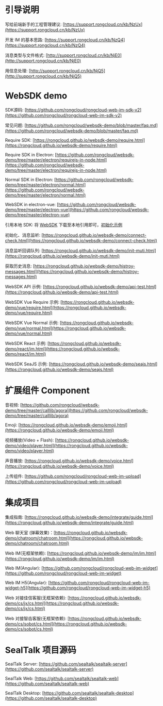 # 引导说明

写给前端新手的工程管理建议: [https://support.rongcloud.cn/kb/NzUx](https://support.rongcloud.cn/kb/NzUx)

开发 IM 的基本思路: [https://support.rongcloud.cn/kb/NzQ4](https://support.rongcloud.cn/kb/NzQ4)

消息类型与文件格式: [http://support.rongcloud.cn/kb/NjE0](http://support.rongcloud.cn/kb/NjE0)

用信息处理: [http://support.rongcloud.cn/kb/NjQ5](http://support.rongcloud.cn/kb/NjQ5) 



# WebSDK demo

SDK源码: [https://github.com/rongcloud/rongcloud-web-im-sdk-v2](https://github.com/rongcloud/rongcloud-web-im-sdk-v2)

常见问题: [https://github.com/rongcloud/websdk-demo/blob/master/faq.md](https://github.com/rongcloud/websdk-demo/blob/master/faq.md)

Require SDK: [https://rongcloud.github.io/websdk-demo/require.html](https://rongcloud.github.io/websdk-demo/require.html)

Require SDK in Electron: [https://github.com/rongcloud/websdk-demo/tree/master/electron/requirejs-in-node.html](https://github.com/rongcloud/websdk-demo/tree/master/electron/requirejs-in-node.html)

Normal SDK in Electron: [https://github.com/rongcloud/websdk-demo/tree/master/electron/normal.html](https://github.com/rongcloud/websdk-demo/tree/master/electron/normal.html)

WebSDK in electron-vue: [https://github.com/rongcloud/websdk-demo/tree/master/electron-vue](https://github.com/rongcloud/websdk-demo/tree/master/electron-vue)

引用本地 SDK: 将 [WebSDK](https://cdn.ronghub.com/RongIMLib-2.3.0.js) 下载至本地引用即可，[初始化示例](https://github.com/rongcloud/websdk-demo/tree/master/local-sdks)

初始化、消息监听: [https://rongcloud.github.io/websdk-demo/connect-check.html](https://rongcloud.github.io/websdk-demo/connect-check.html)

消息监听回调队列: [https://rongcloud.github.io/websdk-demo/init-muti.html](https://rongcloud.github.io/websdk-demo/init-muti.html)

获取历史消息: [https://rongcloud.github.io/websdk-demo/histroy-messages.html](https://rongcloud.github.io/websdk-demo/histroy-messages.html)

WebSDK API 示例: [https://rongcloud.github.io/websdk-demo/api-test.html](https://rongcloud.github.io/websdk-demo/api-test.html)

WebSDK Vue Require 示例: [https://rongcloud.github.io/websdk-demo/vue/require.html](https://rongcloud.github.io/websdk-demo/vue/require.html)

WebSDK Vue Normal 示例: [https://rongcloud.github.io/websdk-demo/vue/normal.html](https://rongcloud.github.io/websdk-demo/vue/normal.html)

WebSDK React 示例: [https://rongcloud.github.io/websdk-demo/react/im.html](https://rongcloud.github.io/websdk-demo/react/im.html)

WebSDK SeaJS 示例: [https://rongcloud.github.io/websdk-demo/seajs.html](https://rongcloud.github.io/websdk-demo/seajs.html)


# 扩展组件 Component

音视频: [https://github.com/rongcloud/websdk-demo/tree/master/calllib/agora](https://github.com/rongcloud/websdk-demo/tree/master/calllib/agora)

Emoji: [https://rongcloud.github.io/websdk-demo/emoji.html](https://rongcloud.github.io/websdk-demo/emoji.html)

视频播放(Video + Flash): [https://rongcloud.github.io/websdk-demo/video/player.html](https://rongcloud.github.io/websdk-demo/video/player.html)

声音播放: [https://rongcloud.github.io/websdk-demo/voice.html](https://rongcloud.github.io/websdk-demo/voice.html)

上传组件: [https://github.com/rongcloud/rongcloud-web-im-upload](https://github.com/rongcloud/rongcloud-web-im-upload)


# 集成项目

集成指南: [https://rongcloud.github.io/websdk-demo/integrate/guide.html](https://rongcloud.github.io/websdk-demo/integrate/guide.html)

Web 聊天室 (弹幕效果)：[https://rongcloud.github.io/websdk-demo/chatroom/chatroom.html](https://rongcloud.github.io/websdk-demo/chatroom/chatroom.html)

Web IM(无框架依赖): [https://rongcloud.github.io/websdk-demo/im/im.html](https://rongcloud.github.io/websdk-demo/im/im.html)

Web IM(Angular): [https://github.com/rongcloud/rongcloud-web-im-widget](https://github.com/rongcloud/rongcloud-web-im-widget)

Web IM H5(Angular): [https://github.com/rongcloud/rongcloud-web-im-widget-h5](https://github.com/rongcloud/rongcloud-web-im-widget-h5)

Web 对接佳信客服(无框架依赖): [https://rongcloud.github.io/websdk-demo/cs/jx/cs.html](https://rongcloud.github.io/websdk-demo/cs/jx/cs.html)

Web 对接智齿客服(无框架依赖): [https://rongcloud.github.io/websdk-demo/cs/sobot/cs.html](https://rongcloud.github.io/websdk-demo/cs/sobot/cs.html)


# SealTalk 项目源码

SealTalk Server: [https://github.com/sealtalk/sealtalk-server](https://github.com/sealtalk/sealtalk-server)

SealTalk Web: [https://github.com/sealtalk/sealtalk-web](https://github.com/sealtalk/sealtalk-web)

SealTalk Desktop: [https://github.com/sealtalk/sealtalk-desktop](https://github.com/sealtalk/sealtalk-desktop)



